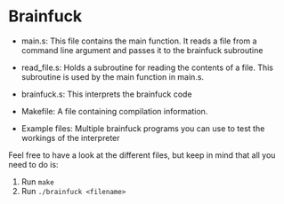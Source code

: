 # Brainfuck

 - main.s:
    This file contains the main function.
    It reads a file from a command line argument and passes it to the brainfuck subroutine

 - read_file.s:
    Holds a subroutine for reading the contents of a file.
    This subroutine is used by the main function in main.s.

 - brainfuck.s:
    This interprets the brainfuck code

 - Makefile:
    A file containing compilation information.  
    
 - Example files:
    Multiple brainfuck programs you can use to test the workings of the interpreter 



Feel free to have a look at the different files, but keep in mind that all you need to do is:


  1. Run `make`
  3. Run `./brainfuck <filename>`

